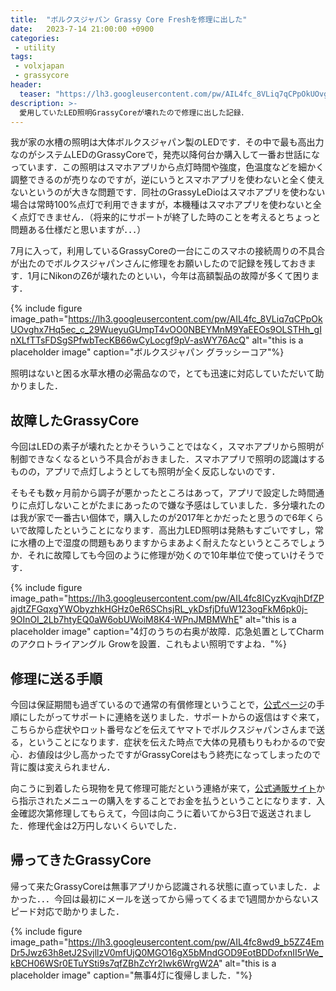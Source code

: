 ```yaml
---
title:  "ボルクスジャパン Grassy Core Freshを修理に出した"
date:   2023-7-14 21:00:00 +0900
categories: 
 - utility
tags:
 - volxjapan
 - grassycore
header:
  teaser: "https://lh3.googleusercontent.com/pw/AIL4fc_8VLiq7qCPpOkUOvghx7Hq5ec_c_29WueyuGUmpT4vOO0NBEYMnM9YaEEOs9OLSTHh_gInXLfTTsFDSgSPfwbTecKB66wCyLocgf9pV-asWY76AcQ"
description: >-
  愛用していたLED照明GrassyCoreが壊れたので修理に出した記録．
---
```


我が家の水槽の照明は大体ボルクスジャパン製のLEDです．その中で最も高出力なのがシステムLEDのGrassyCoreで，発売以降何台か購入して一番お世話になっています．この照明はスマホアプリから点灯時間や強度，色温度などを細かく調整できるのが売りなのですが，逆にいうとスマホアプリを使わないと全く使えないというのが大きな問題です．同社のGrassyLeDioはスマホアプリを使わない場合は常時100%点灯で利用できますが，本機種はスマホアプリを使わないと全く点灯できません．（将来的にサポートが終了した時のことを考えるとちょっと問題ある仕様だと思いますが．．．）

7月に入って，利用しているGrassyCoreの一台にこのスマホの接続周りの不具合が出たのでボルクスジャパンさんに修理をお願いしたので記録を残しておきます．1月にNikonのZ6が壊れたのといい，今年は高額製品の故障が多くて困ります．

{% include figure image_path="https://lh3.googleusercontent.com/pw/AIL4fc_8VLiq7qCPpOkUOvghx7Hq5ec_c_29WueyuGUmpT4vOO0NBEYMnM9YaEEOs9OLSTHh_gInXLfTTsFDSgSPfwbTecKB66wCyLocgf9pV-asWY76AcQ" alt="this is a placeholder image" caption="ボルクスジャパン グラッシーコア"%}

照明はないと困る水草水槽の必需品なので，とても迅速に対応していただいて助かりました．


## 故障したGrassyCore

今回はLEDの素子が壊れたとかそういうことではなく，スマホアプリから照明が制御できなくなるという不具合がおきました．スマホアプリで照明の認識はするものの，アプリで点灯しようとしても照明が全く反応しないのです．


そもそも数ヶ月前から調子が悪かったところはあって，アプリで設定した時間通りに点灯しないことがたまにあったので嫌な予感はしていました．多分壊れたのは我が家で一番古い個体で，購入したのが2017年とかだったと思うので6年くらいで故障したということになります．高出力LED照明は発熱もすごいですし，常に水槽の上で湿度の問題もありますからまあよく耐えたなというところでしょうか．それに故障しても今回のように修理が効くので10年単位で使っていけそうです．

{% include figure image_path="https://lh3.googleusercontent.com/pw/AIL4fc8ICyzKvqjhDfZPajdtZFGqxgYWObyzhkHGHz0eR6SChsjRL_ykDsfjDfuW123ogFkM6pk0j-9OInOI_2Lb7htyEQ0aW6obUWoiM8K4-WPnJMBMWhE" alt="this is a placeholder image" caption="4灯のうちの右奥が故障．応急処置としてCharmのアクロトライアングル Growを設置．これもよい照明ですよね．"%}


## 修理に送る手順

今回は保証期間も過ぎているので通常の有償修理ということで，[公式ページ](https://volxjapan.co.jp/support)の手順にしたがってサポートに連絡を送りました．サポートからの返信はすぐ来て，こちらから症状やロット番号などを伝えてヤマトでボルクスジャパンさんまで送る，ということになります．症状を伝えた時点で大体の見積もりもわかるので安心．お値段は少し高かったですがGrassyCoreはもう終売になってしまったので背に腹は変えられません．

向こうに到着したら現物を見て修理可能だという連絡が来て，[公式通販サイト](https://www.volxjapandirect.com/product/2)から指示されたメニューの購入をすることでお金を払うということになります．入金確認次第修理してもらえて，今回は向こうに着いてから3日で返送されました．修理代金は2万円しないくらいでした．

## 帰ってきたGrassyCore

帰って来たGrassyCoreは無事アプリから認識される状態に直っていました．よかった．．．今回は最初にメールを送ってから帰ってくるまで1週間かからないスピード対応で助かりました．

{% include figure image_path="https://lh3.googleusercontent.com/pw/AIL4fc8wd9_b5ZZ4EmDr5Jwz63h8etJ2SvjllzV0mfUjQ0MGO16gX5bMndGOD9EotBDDofxnII5rWe_kBCH06WSr0ETuYSti9s7qfZBhZcYr2lwk6WrgW2A" alt="this is a placeholder image" caption="無事4灯に復帰しました．"%}
